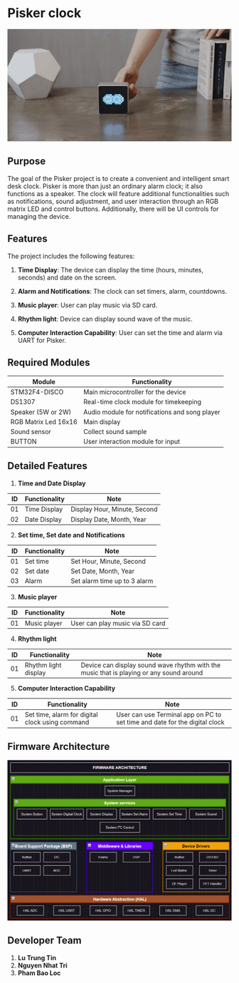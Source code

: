 # Pisker clock

![Pisker clock](Device_gif.jpg)

## Purpose

The goal of the Pisker project is to create a convenient and intelligent smart desk clock. Pisker is more than just an ordinary alarm clock; it also functions as a speaker. The clock will feature additional functionalities such as notifications, sound adjustment, and user interaction through an RGB matrix LED and control buttons. Additionally, there will be UI controls for managing the device.

## Features

The project includes the following features:

1. **Time Display**: The device can display the time (hours, minutes, seconds) and date on the screen.

2. **Alarm and Notifications**: The clock can set timers, alarm, countdowns.

3. **Music player**: User can play music via SD card.

4. **Rhythm light**: Device can display sound wave of the music.

5. **Computer Interaction Capability**: User can set the time and alarm via UART for Pisker.


## Required Modules

| Module               | Functionality                                     |
| ---------------------| ------------------------------------------------- |
| STM32F4-DISCO        | Main microcontroller for the device               |
| DS1307               | Real-time clock module for timekeeping            |
| Speaker (5W or 2W)   | Audio module for notifications and song player    |
| RGB Matrix Led 16x16 | Main display                                      |
| Sound sensor            | Collect sound sample                 |
| BUTTON               | User interaction module for input                 |


## Detailed Features
1. **Time and Date Display**
   
| ID  | Functionality                  | Note       |
| --- | ------------------------------ | ---------- |
| 01  | Time Display | Display Hour, Minute, Second |
| 02  | Date Display | Display Date, Month, Year    |


2. **Set time, Set date and Notifications**

| ID  | Functionality | Note                                |
| --- | ------------- | ----------------------------------- |
| 01  | Set time      | Set Hour, Minute, Second            |
| 02  | Set date      | Set Date, Month, Year               |
| 03  | Alarm         | Set alarm time up to 3 alarm        |


3. **Music player**

| ID  | Functionality      | Note                             |
| --- | ------------------ | ---------------------------------|
| 01  | Music player       | User can play music via SD card  |


4. **Rhythm light**

| ID  | Functionality         | Note                                                            |
| --- | --------------------- | --------------------------------------------------------------- |
| 01  | Rhythm light display    | Device can display sound wave rhythm with the music that is playing or any sound around|

5. **Computer Interaction Capability**
   
| ID  | Functionality             | Note                                                                    |
| --- | ------------------------- | ----------------------------------------------------------------------- |
| 01  | Set time, alarm for digital clock using command | User can use Terminal app on PC to set time and date for the digital clock |


## Firmware Architecture
![Pisker clock](firmware_architechture.png)


## Developer Team
1. **Lu Trung Tin**
2. **Nguyen Nhat Tri**
3. **Pham Bao Loc**
